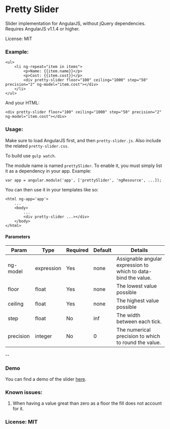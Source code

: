 
# Pretty Slider

Slider implementation for AngularJS, without jQuery dependencies. Requires AngularJS v1.1.4 or higher.

License: MIT

### Example:

    <ul>
        <li ng-repeat="item in items">
            <p>Name: {{item.name}}</p>
            <p>Cost: {{item.cost}}</p>
            <div pretty-slider floor="100" ceiling="1000" step="50" precision="2" ng-model="item.cost"></div>
        </li>
    </ul>

And your HTML:

    <div pretty-slider floor="100" ceiling="1000" step="50" precision="2" ng-model="item.cost"></div>

### Usage:

Make sure to load AngularJS first, and then `pretty-slider.js`. Also include the related `pretty-slider.css`.

To build use `gulp watch`.

The module name is named `prettySlider`. To enable it, you must simply list it as a dependency in your app. Example:

    var app = angular.module('app', ['prettySlider', 'ngResource', ...]);

You can then use it in your templates like so:

    <html ng-app='app'>
        ...
        <body>
            ...
            <div pretty-slider ...></div>
        </body>
    </html>

#### Parameters
|Param      |Type   |Required |Default |Details |
|-----------|-------|---------|--------|--------|
|ng-model   |expression |Yes  |none    |Assignable angular expression to which to data-bind the value. |
|floor      |float  |Yes      |none    |The lowest value possible |
|ceiling    |float  |Yes      |none    |The highest value possible |
|step       |float  |No       |inf     |The width between each tick. |
|precision  |integer|No       |0       |The numerical precision to which to round the value. |
--

### Demo

You can find a demo of the slider [here](http://gonzalovazquez.ca/projects/angular-slider/).

### Known issues:

1. When having a value great than zero as a floor the fill does not account for it.

### License: MIT
